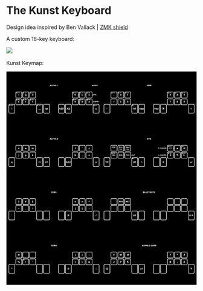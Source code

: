 # The Kunst Keyboard
Design idea inspired by Ben Vallack | [ZMK shield](https://github.com/kunsteak/zmk-config-kunst)

A custom 18-key keyboard:

![](kunst/the_kunst_keyboard.png)

Kunst Keymap:

![](kunst/the_kunst_keymap.png)
